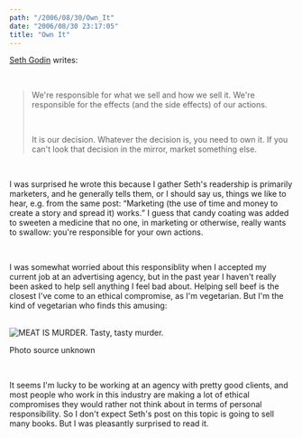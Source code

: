 ```yaml
---
path: "/2006/08/30/Own_It" 
date: "2006/08/30 23:17:05" 
title: "Own It" 
---
```

<p><a href="http://sethgodin.typepad.com/seths_blog/2006/08/marketing_moral.html">Seth Godin</a> writes:</p><br><blockquote><p>We're responsible for what we sell and how we sell it. We're responsible for the effects (and the side effects) of our actions.</p><br><p>It is our decision. Whatever the decision is, you need to own it. If you can't look that decision in the mirror, market something else.</p></blockquote><br><p>I was surprised he wrote this because I gather Seth's readership is primarily marketers, and he generally tells them, or I should say us, things we like to hear, e.g. from the same post: <q>Marketing (the use of time and money to create a story and spread it) works.</q> I guess that candy coating was added to sweeten a medicine that no one, in marketing or otherwise, really wants to swallow: you're responsible for your own actions.</p><br><p>I was somewhat worried about this responsiblity when I accepted my current job at an advertising agency, but in the past year I haven't really been asked to help sell anything I feel bad about. Helping sell beef is the closest I've come to an ethical compromise, as I'm vegetarian. But I'm the kind of vegetarian who finds this amusing:</p><br><img src="http://typewriting.org/image/article/content/meat_is_murder.jpg"  alt="MEAT IS MURDER. Tasty, tasty murder." /><br><p class="caption">Photo source unknown</p><br><p>It seems I'm lucky to be working at an agency with pretty good clients, and most people who work in this industry are making a lot of ethical compromises they would rather not think about in terms of personal responsibility. So I don't expect Seth's post on this topic is going to sell many books. But I was pleasantly surprised to read it.</p>